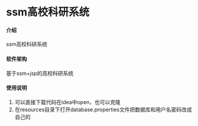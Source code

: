 # ssm高校科研系统

#### 介绍
ssm高校科研系统

#### 软件架构
基于ssm+jsp的高校科研系统

#### 使用说明
1.  可以直接下载代码在idea中open，也可以克隆
2.  在resources目录下打开database.properties文件把数据库和用户名密码改成自己的

